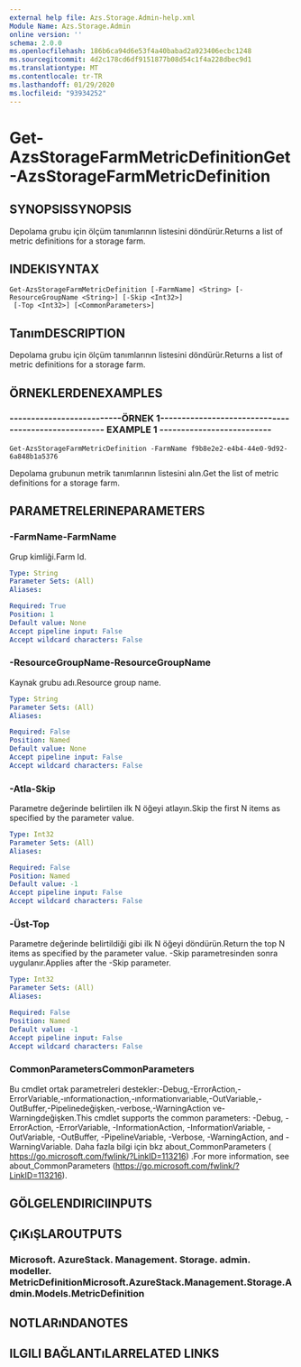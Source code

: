 ```yaml
---
external help file: Azs.Storage.Admin-help.xml
Module Name: Azs.Storage.Admin
online version: ''
schema: 2.0.0
ms.openlocfilehash: 186b6ca94d6e53f4a40babad2a923406ecbc1248
ms.sourcegitcommit: 4d2c178cd6df9151877b08d54c1f4a228dbec9d1
ms.translationtype: MT
ms.contentlocale: tr-TR
ms.lasthandoff: 01/29/2020
ms.locfileid: "93934252"
---
```

# <span data-ttu-id="9331d-101">Get-AzsStorageFarmMetricDefinition</span><span class="sxs-lookup"><span data-stu-id="9331d-101">Get-AzsStorageFarmMetricDefinition</span></span>

## <span data-ttu-id="9331d-102">SYNOPSIS</span><span class="sxs-lookup"><span data-stu-id="9331d-102">SYNOPSIS</span></span>
<span data-ttu-id="9331d-103">Depolama grubu için ölçüm tanımlarının listesini döndürür.</span><span class="sxs-lookup"><span data-stu-id="9331d-103">Returns a list of metric definitions for a storage farm.</span></span>

## <span data-ttu-id="9331d-104">INDEKI</span><span class="sxs-lookup"><span data-stu-id="9331d-104">SYNTAX</span></span>

```
Get-AzsStorageFarmMetricDefinition [-FarmName] <String> [-ResourceGroupName <String>] [-Skip <Int32>]
 [-Top <Int32>] [<CommonParameters>]
```

## <span data-ttu-id="9331d-105">Tanım</span><span class="sxs-lookup"><span data-stu-id="9331d-105">DESCRIPTION</span></span>
<span data-ttu-id="9331d-106">Depolama grubu için ölçüm tanımlarının listesini döndürür.</span><span class="sxs-lookup"><span data-stu-id="9331d-106">Returns a list of metric definitions for a storage farm.</span></span>

## <span data-ttu-id="9331d-107">ÖRNEKLERDEN</span><span class="sxs-lookup"><span data-stu-id="9331d-107">EXAMPLES</span></span>

### <span data-ttu-id="9331d-108">--------------------------ÖRNEK 1--------------------------</span><span class="sxs-lookup"><span data-stu-id="9331d-108">-------------------------- EXAMPLE 1 --------------------------</span></span>
```
Get-AzsStorageFarmMetricDefinition -FarmName f9b8e2e2-e4b4-44e0-9d92-6a848b1a5376
```

<span data-ttu-id="9331d-109">Depolama grubunun metrik tanımlarının listesini alın.</span><span class="sxs-lookup"><span data-stu-id="9331d-109">Get the list of metric definitions for a storage farm.</span></span>

## <span data-ttu-id="9331d-110">PARAMETRELERINE</span><span class="sxs-lookup"><span data-stu-id="9331d-110">PARAMETERS</span></span>

### <span data-ttu-id="9331d-111">-FarmName</span><span class="sxs-lookup"><span data-stu-id="9331d-111">-FarmName</span></span>
<span data-ttu-id="9331d-112">Grup kimliği.</span><span class="sxs-lookup"><span data-stu-id="9331d-112">Farm Id.</span></span>

```yaml
Type: String
Parameter Sets: (All)
Aliases: 

Required: True
Position: 1
Default value: None
Accept pipeline input: False
Accept wildcard characters: False
```

### <span data-ttu-id="9331d-113">-ResourceGroupName</span><span class="sxs-lookup"><span data-stu-id="9331d-113">-ResourceGroupName</span></span>
<span data-ttu-id="9331d-114">Kaynak grubu adı.</span><span class="sxs-lookup"><span data-stu-id="9331d-114">Resource group name.</span></span>

```yaml
Type: String
Parameter Sets: (All)
Aliases: 

Required: False
Position: Named
Default value: None
Accept pipeline input: False
Accept wildcard characters: False
```

### <span data-ttu-id="9331d-115">-Atla</span><span class="sxs-lookup"><span data-stu-id="9331d-115">-Skip</span></span>
<span data-ttu-id="9331d-116">Parametre değerinde belirtilen ilk N öğeyi atlayın.</span><span class="sxs-lookup"><span data-stu-id="9331d-116">Skip the first N items as specified by the parameter value.</span></span>

```yaml
Type: Int32
Parameter Sets: (All)
Aliases: 

Required: False
Position: Named
Default value: -1
Accept pipeline input: False
Accept wildcard characters: False
```

### <span data-ttu-id="9331d-117">-Üst</span><span class="sxs-lookup"><span data-stu-id="9331d-117">-Top</span></span>
<span data-ttu-id="9331d-118">Parametre değerinde belirtildiği gibi ilk N öğeyi döndürün.</span><span class="sxs-lookup"><span data-stu-id="9331d-118">Return the top N items as specified by the parameter value.</span></span>
<span data-ttu-id="9331d-119">-Skip parametresinden sonra uygulanır.</span><span class="sxs-lookup"><span data-stu-id="9331d-119">Applies after the -Skip parameter.</span></span>

```yaml
Type: Int32
Parameter Sets: (All)
Aliases: 

Required: False
Position: Named
Default value: -1
Accept pipeline input: False
Accept wildcard characters: False
```

### <span data-ttu-id="9331d-120">CommonParameters</span><span class="sxs-lookup"><span data-stu-id="9331d-120">CommonParameters</span></span>
<span data-ttu-id="9331d-121">Bu cmdlet ortak parametreleri destekler:-Debug,-ErrorAction,-ErrorVariable,-ınformationaction,-ınformationvariable,-OutVariable,-OutBuffer,-Pipelinedeğişken,-verbose,-WarningAction ve-Warningdeğişken.</span><span class="sxs-lookup"><span data-stu-id="9331d-121">This cmdlet supports the common parameters: -Debug, -ErrorAction, -ErrorVariable, -InformationAction, -InformationVariable, -OutVariable, -OutBuffer, -PipelineVariable, -Verbose, -WarningAction, and -WarningVariable.</span></span> <span data-ttu-id="9331d-122">Daha fazla bilgi için bkz about_CommonParameters ( https://go.microsoft.com/fwlink/?LinkID=113216) .</span><span class="sxs-lookup"><span data-stu-id="9331d-122">For more information, see about_CommonParameters (https://go.microsoft.com/fwlink/?LinkID=113216).</span></span>

## <span data-ttu-id="9331d-123">GÖLGELENDIRICI</span><span class="sxs-lookup"><span data-stu-id="9331d-123">INPUTS</span></span>

## <span data-ttu-id="9331d-124">ÇıKıŞLAR</span><span class="sxs-lookup"><span data-stu-id="9331d-124">OUTPUTS</span></span>

### <span data-ttu-id="9331d-125">Microsoft. AzureStack. Management. Storage. admin. modeller. MetricDefinition</span><span class="sxs-lookup"><span data-stu-id="9331d-125">Microsoft.AzureStack.Management.Storage.Admin.Models.MetricDefinition</span></span>

## <span data-ttu-id="9331d-126">NOTLARıNDA</span><span class="sxs-lookup"><span data-stu-id="9331d-126">NOTES</span></span>

## <span data-ttu-id="9331d-127">ILGILI BAĞLANTıLAR</span><span class="sxs-lookup"><span data-stu-id="9331d-127">RELATED LINKS</span></span>

